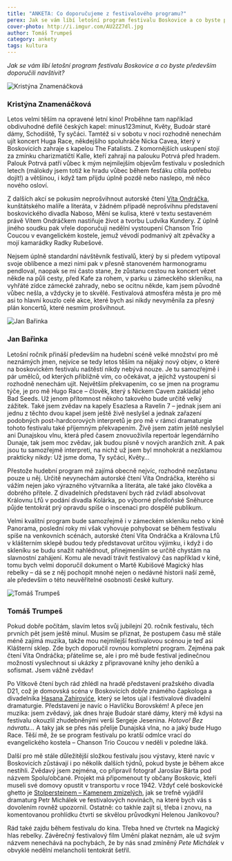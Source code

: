 ```yaml
---
title: "ANKETA: Co doporučujeme z festivalového programu?"
perex: Jak se vám líbí letošní program festivalu Boskovice a co byste především doporučili navštívit? Odpovídají Kristýna Znamenáčková, Jan Bařinka a Tomáš Trumpeš
cover-photo: http://i.imgur.com/AU2ZZ7dl.jpg
author: Tomáš Trumpeš
category: ankety
tags: kultura
---
```


*Jak se vám líbí letošní program festivalu Boskovice a co byste především doporučili navštívit?*

<img src="http://i.imgur.com/kY0lo92.jpg" class="profile-picture" alt="Kristýna Znamenáčková">

### Kristýna Znamenáčková

Letos velmi těším na opravené letní kino! Proběhne tam například obdivuhodné defilé českých kapel: minus123minut, Květy, Budoár staré dámy, Schodiště, Ty syčáci. Tamtéž si v sobotu v noci rozhodně nenechám ujít koncert Huga Race, někdejšího spoluhráče Nicka Cavea, který v Boskovicích zahraje s kapelou The Fatalists. Z komornějších uskupení stojí za zmínku charizmatičtí Kalle, kteří zahrají na palouku Potrvá před hradem. Palouk Potrvá patří vůbec k mým nejmilejším objevům festivalu v posledních letech (málokdy jsem totiž ke hradu vůbec během fesťáku cítila potřebu dojít!) a většinou, i když tam přijdu úplně pozdě nebo naslepo, mě něco nového osloví.

Z dalších akcí se pokusím neprošvihnout autorské čtení [Víta Ondráčka](http://www.ohlasy.info/clanky/2017/06/ondracek-podplamenice.html), kunštátského malíře a literáta, v žádném případě neprošvihnu představení boskovického divadla Naboso, Mění se kulisa, které v textu sestaveném právě Vítem Ondráčkem nastiňuje život a tvorbu Ludvíka Kundery. Z úplně jiného soudku pak vřele doporučuji nedělní vystoupení Chanson Trio Coucou v evangelickém kostele, jemuž vévodí podmanivý alt zpěvačky a mojí kamarádky Radky Rubešové. 

Nejsem úplně standardní návštěvník festivalů, který by si předem vytipoval svoje oblíbence a mezi nimi pak v přesně stanoveném harmonogramu pendloval, naopak se mi často stane, že zůstanu cestou na koncert vězet někde na půli cesty, před Kafe za rohem, v parku u zámeckého skleníku, na vyhřáté zídce zámecké zahrady, nebo se ocitnu někde, kam jsem původně vůbec nešla, a vždycky je to skvělé. Festivalová atmosféra města je pro mě asi to hlavní kouzlo celé akce, které bych asi nikdy nevyměnila za přesný plán koncertů, které nesmím prošvihnout.
 
 <img src="http://i.imgur.com/6ifeihV.jpg" class="profile-picture" alt="Jan Bařinka">
 
### Jan Bařinka

Letošní ročník přináší především na hudební scéně velké množství pro mě neznámých jmen, nejvíce se tedy letos těším na nějaký nový objev, o které na boskovickém festivalu naštěstí nikdy nebývá nouze. Je tu samozřejmě i pár umělců, od kterých přibližně vím, co očekávat, a jejichž vystoupení si rozhodně nenechám ujít. Největším překvapením, co se jmen na programu týče, je pro mě Hugo Race – člověk, který s Nickem Cavem zakládal jeho Bad Seeds. Už jenom přítomnost někoho takového bude určitě velký zážitek. Také jsem zvědav na kapely Esazlesa a Ravelin 7 – jednak jsem ani jednu z těchto dvou kapel jsem ještě živě neslyšel a jednak zařazení podobných post-hardcorových interpretů je pro mě v rámci dramaturgie tohoto festivalu také příjemným překvapením. Živě jsem zatím ještě neslyšel ani Dunajskou vlnu, která před časem znovuoživila repertoár legendárního Dunaje, tak jsem moc zvědav, jak budou písně v nových aranžích znít. A pak jsou tu samozřejmě interpreti, na nichž už jsem byl mnohokrát a nezklamou prakticky nikdy: Už jsme doma, Ty syčáci, Květy…

Přestože hudební program mě zajímá obecně nejvíc, rozhodně nezůstanu pouze u něj. Určitě nevynechám autorské čtení Víta Ondráčka, kterého si vážím nejen jako výrazného výtvarníka a literáta, ale také jako člověka a dobrého přítele. Z divadelních představení bych rád zvládl absolvovat Královnu Lfů v podání divadla Kolárka, po výborné předloňské Sněhurce půjde tentokrát prý opravdu spíše o inscenaci pro dospělé publikum.

Velmi kvalitní program bude samozřejmě i v zámeckém skleníku nebo v kině Panorama, poslední roky mi však vyhovuje pohybovat se během festivalu spíše na venkovních scénách, autorské čtení Víta Ondráčka a Královna Lfů v klášterním sklepě budou tedy představovat určitou výjimku, i když i do skleníku se budu snažit nahlédnout, přinejmenším se určitě chystám na slavnostní zahájení. Komu ale nevadí trávit festivalový čas například v kině, tomu bych velmi doporučil dokument o Martě Kubišové Magický hlas rebelky – dá se z něj pochopit mnohé nejen o nedávné historii naší země, ale především o této neuvěřitelné osobnosti české kultury.

<img src="http://i.imgur.com/UfVVIhs.jpg" class="profile-picture" alt="Tomáš Trumpeš">

### Tomáš Trumpeš

Pokud dobře počítám, slavím letos svůj jubilejní 20. ročník festivalu, těch prvních pět jsem ještě minul. Musím se přiznat, že postupem času mě stále méně zajímá muzika, takže mou nejmilejší festivalovou scénou je teď asi Klášterní sklep. Zde bych doporučil rovnou kompletní program. Zejména pak čtení Víta Ondráčka; přátelíme se, ale i pro mě bude festival jedinečnou možností vyslechnout si ukázky z připravované knihy jeho deníků a sofismat. Jsem vážně zvědav!

Po Vítkově čtení bych rád zhlédl na hradě představení pražského divadla D21, což je domovská scéna v Boskovicích dobře známého čapkologa a divadelníka [Hasana Zahiroviće](http://www.ohlasy.info/clanky/2015/04/rozhovor-hasan-zahirovic.html), který se letos ujal i festivalové divadelní dramaturgie. Představení je navíc o Havlíčku Borovském!
A přece jen muzika: jsem zvědavý, jak dnes hraje Budoár staré dámy, který mě kdysi na festivalu okouzlil zhudebněnými verši Sergeje Jesenina. *Hotovo! Bez návratu…* A taky jak se přes nás přelije Dunajská vlna, no a jaký bude Hugo Race. Těší mě, že se program festivalu po kratší odmlce vrací do evangelického kostela – Chanson Trio Coucou v neděli v poledne láká.

Další pro mě stále důležitější složkou festivalu jsou výstavy, které navíc v Boskovicích zůstávají i po několik dalších týdnů, pokud byste je během akce nestihli. Zvědavý jsem zejména, co připravil fotograf Jaroslav Bárta pod názvem Spolu/občané. Projekt má připomenout ty občany Boskovic, kteří museli své domovy opustit v transportu v roce 1942. Vždyť celé boskovické ghetto je [Stolpersteinem – Kamenem zmizelých](http://www.ohlasy.info/clanky/2017/07/zidy.html), jak se trefně vyjádřil dramaturg Petr Michálek ve festivalových novinách, na které bych vás s dovolením rovněž upozornil. Ostatně: co takhle zajít si, třeba i znovu, na komentovanou prohlídku čtvrti se skvělou průvodkyní Helenou Janíkovou?

Rád také zajdu během festivalu do kina. Třeba hned ve čtvrtek na Magický hlas rebelky. Závěrečný festivalový film Umění plakat neznám, ale už svým názvem nenechává na pochybách, že by nás snad zmíněný *Pete Michálek* v obvyklé nedělní melancholii tentokrát šetřil.
